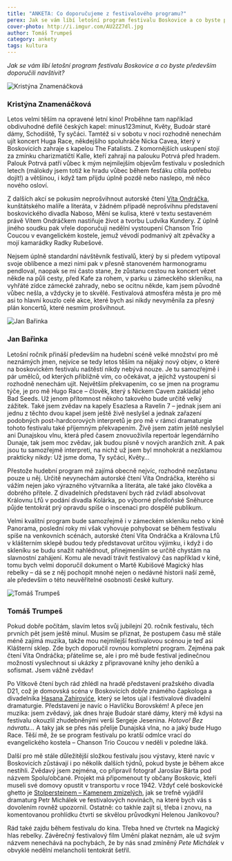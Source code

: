 ```yaml
---
title: "ANKETA: Co doporučujeme z festivalového programu?"
perex: Jak se vám líbí letošní program festivalu Boskovice a co byste především doporučili navštívit? Odpovídají Kristýna Znamenáčková, Jan Bařinka a Tomáš Trumpeš
cover-photo: http://i.imgur.com/AU2ZZ7dl.jpg
author: Tomáš Trumpeš
category: ankety
tags: kultura
---
```


*Jak se vám líbí letošní program festivalu Boskovice a co byste především doporučili navštívit?*

<img src="http://i.imgur.com/kY0lo92.jpg" class="profile-picture" alt="Kristýna Znamenáčková">

### Kristýna Znamenáčková

Letos velmi těším na opravené letní kino! Proběhne tam například obdivuhodné defilé českých kapel: minus123minut, Květy, Budoár staré dámy, Schodiště, Ty syčáci. Tamtéž si v sobotu v noci rozhodně nenechám ujít koncert Huga Race, někdejšího spoluhráče Nicka Cavea, který v Boskovicích zahraje s kapelou The Fatalists. Z komornějších uskupení stojí za zmínku charizmatičtí Kalle, kteří zahrají na palouku Potrvá před hradem. Palouk Potrvá patří vůbec k mým nejmilejším objevům festivalu v posledních letech (málokdy jsem totiž ke hradu vůbec během fesťáku cítila potřebu dojít!) a většinou, i když tam přijdu úplně pozdě nebo naslepo, mě něco nového osloví.

Z dalších akcí se pokusím neprošvihnout autorské čtení [Víta Ondráčka](http://www.ohlasy.info/clanky/2017/06/ondracek-podplamenice.html), kunštátského malíře a literáta, v žádném případě neprošvihnu představení boskovického divadla Naboso, Mění se kulisa, které v textu sestaveném právě Vítem Ondráčkem nastiňuje život a tvorbu Ludvíka Kundery. Z úplně jiného soudku pak vřele doporučuji nedělní vystoupení Chanson Trio Coucou v evangelickém kostele, jemuž vévodí podmanivý alt zpěvačky a mojí kamarádky Radky Rubešové. 

Nejsem úplně standardní návštěvník festivalů, který by si předem vytipoval svoje oblíbence a mezi nimi pak v přesně stanoveném harmonogramu pendloval, naopak se mi často stane, že zůstanu cestou na koncert vězet někde na půli cesty, před Kafe za rohem, v parku u zámeckého skleníku, na vyhřáté zídce zámecké zahrady, nebo se ocitnu někde, kam jsem původně vůbec nešla, a vždycky je to skvělé. Festivalová atmosféra města je pro mě asi to hlavní kouzlo celé akce, které bych asi nikdy nevyměnila za přesný plán koncertů, které nesmím prošvihnout.
 
 <img src="http://i.imgur.com/6ifeihV.jpg" class="profile-picture" alt="Jan Bařinka">
 
### Jan Bařinka

Letošní ročník přináší především na hudební scéně velké množství pro mě neznámých jmen, nejvíce se tedy letos těším na nějaký nový objev, o které na boskovickém festivalu naštěstí nikdy nebývá nouze. Je tu samozřejmě i pár umělců, od kterých přibližně vím, co očekávat, a jejichž vystoupení si rozhodně nenechám ujít. Největším překvapením, co se jmen na programu týče, je pro mě Hugo Race – člověk, který s Nickem Cavem zakládal jeho Bad Seeds. Už jenom přítomnost někoho takového bude určitě velký zážitek. Také jsem zvědav na kapely Esazlesa a Ravelin 7 – jednak jsem ani jednu z těchto dvou kapel jsem ještě živě neslyšel a jednak zařazení podobných post-hardcorových interpretů je pro mě v rámci dramaturgie tohoto festivalu také příjemným překvapením. Živě jsem zatím ještě neslyšel ani Dunajskou vlnu, která před časem znovuoživila repertoár legendárního Dunaje, tak jsem moc zvědav, jak budou písně v nových aranžích znít. A pak jsou tu samozřejmě interpreti, na nichž už jsem byl mnohokrát a nezklamou prakticky nikdy: Už jsme doma, Ty syčáci, Květy…

Přestože hudební program mě zajímá obecně nejvíc, rozhodně nezůstanu pouze u něj. Určitě nevynechám autorské čtení Víta Ondráčka, kterého si vážím nejen jako výrazného výtvarníka a literáta, ale také jako člověka a dobrého přítele. Z divadelních představení bych rád zvládl absolvovat Královnu Lfů v podání divadla Kolárka, po výborné předloňské Sněhurce půjde tentokrát prý opravdu spíše o inscenaci pro dospělé publikum.

Velmi kvalitní program bude samozřejmě i v zámeckém skleníku nebo v kině Panorama, poslední roky mi však vyhovuje pohybovat se během festivalu spíše na venkovních scénách, autorské čtení Víta Ondráčka a Královna Lfů v klášterním sklepě budou tedy představovat určitou výjimku, i když i do skleníku se budu snažit nahlédnout, přinejmenším se určitě chystám na slavnostní zahájení. Komu ale nevadí trávit festivalový čas například v kině, tomu bych velmi doporučil dokument o Martě Kubišové Magický hlas rebelky – dá se z něj pochopit mnohé nejen o nedávné historii naší země, ale především o této neuvěřitelné osobnosti české kultury.

<img src="http://i.imgur.com/UfVVIhs.jpg" class="profile-picture" alt="Tomáš Trumpeš">

### Tomáš Trumpeš

Pokud dobře počítám, slavím letos svůj jubilejní 20. ročník festivalu, těch prvních pět jsem ještě minul. Musím se přiznat, že postupem času mě stále méně zajímá muzika, takže mou nejmilejší festivalovou scénou je teď asi Klášterní sklep. Zde bych doporučil rovnou kompletní program. Zejména pak čtení Víta Ondráčka; přátelíme se, ale i pro mě bude festival jedinečnou možností vyslechnout si ukázky z připravované knihy jeho deníků a sofismat. Jsem vážně zvědav!

Po Vítkově čtení bych rád zhlédl na hradě představení pražského divadla D21, což je domovská scéna v Boskovicích dobře známého čapkologa a divadelníka [Hasana Zahiroviće](http://www.ohlasy.info/clanky/2015/04/rozhovor-hasan-zahirovic.html), který se letos ujal i festivalové divadelní dramaturgie. Představení je navíc o Havlíčku Borovském!
A přece jen muzika: jsem zvědavý, jak dnes hraje Budoár staré dámy, který mě kdysi na festivalu okouzlil zhudebněnými verši Sergeje Jesenina. *Hotovo! Bez návratu…* A taky jak se přes nás přelije Dunajská vlna, no a jaký bude Hugo Race. Těší mě, že se program festivalu po kratší odmlce vrací do evangelického kostela – Chanson Trio Coucou v neděli v poledne láká.

Další pro mě stále důležitější složkou festivalu jsou výstavy, které navíc v Boskovicích zůstávají i po několik dalších týdnů, pokud byste je během akce nestihli. Zvědavý jsem zejména, co připravil fotograf Jaroslav Bárta pod názvem Spolu/občané. Projekt má připomenout ty občany Boskovic, kteří museli své domovy opustit v transportu v roce 1942. Vždyť celé boskovické ghetto je [Stolpersteinem – Kamenem zmizelých](http://www.ohlasy.info/clanky/2017/07/zidy.html), jak se trefně vyjádřil dramaturg Petr Michálek ve festivalových novinách, na které bych vás s dovolením rovněž upozornil. Ostatně: co takhle zajít si, třeba i znovu, na komentovanou prohlídku čtvrti se skvělou průvodkyní Helenou Janíkovou?

Rád také zajdu během festivalu do kina. Třeba hned ve čtvrtek na Magický hlas rebelky. Závěrečný festivalový film Umění plakat neznám, ale už svým názvem nenechává na pochybách, že by nás snad zmíněný *Pete Michálek* v obvyklé nedělní melancholii tentokrát šetřil.
